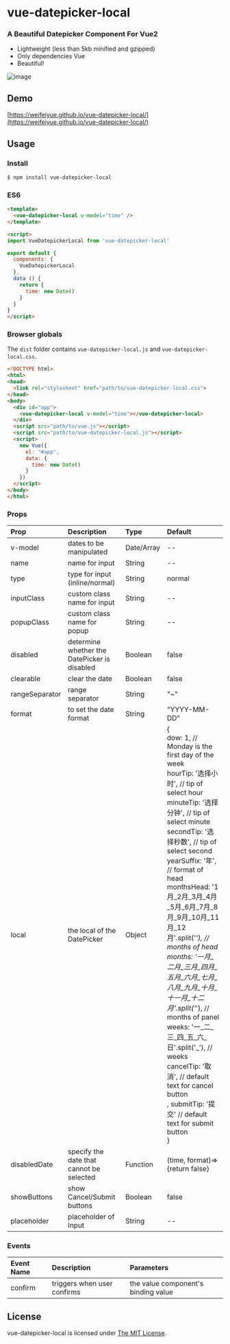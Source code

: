 # vue-datepicker-local

### A Beautiful Datepicker Component For Vue2
* Lightweight (less than 5kb minified and gzipped)
* Only dependencies Vue
* Beautiful!

![image](https://raw.githubusercontent.com/weifeiyue/vue-datepicker-local/gh-pages/preview.png)

## Demo
[https://weifeiyue.github.io/vue-datepicker-local/](https://weifeiyue.github.io/vue-datepicker-local/)

## Usage

### Install

```bash
$ npm install vue-datepicker-local
```

### ES6
```html
<template>
  <vue-datepicker-local v-model="time" />
</template>

<script>
import VueDatepickerLocal from 'vue-datepicker-local'

export default {
  components: {
    VueDatepickerLocal
  },
  data () {
    return {
      time: new Date()
    }
  }
}
</script>
```

### Browser globals
The `dist` folder contains `vue-datepicker-local.js` and `vue-datepicker-local.css`.
```html
<!DOCTYPE html>
<html>
<head>
  <link rel="stylesheet" href="path/to/vue-datepicker-local.css">
</head>
<body>
  <div id="app">
    <vue-datepicker-local v-model="time"></vue-datepicker-local>
  </div>
  <script src="path/to/vue.js"></script>
  <script src="path/to/vue-datepicker-local.js"></script>
  <script>
    new Vue({
      el: "#app",
      data: {
        time: new Date()
      }
    })
  </script>
</body>
</html>

```
### Props

| Prop           | Description                                      | Type       | Default            |
|:---------------|:-------------------------------------------------|:-----------|:-------------------|
| v-model        | dates to be manipulated                          | Date/Array | --                 |
| name           | name for input                                   | String     | --                 |
| type           | type for input (inline/normal)                   | String     | normal             |
| inputClass     | custom class name for input                      | String     | --                 |
| popupClass     | custom class name for popup                      | String     | --                 |
| disabled       | determine whether the DatePicker is disabled     | Boolean    | false              |
| clearable      | clear the date                                   | Boolean    | false              |
| rangeSeparator | range separator                                  | String     | "~"                |
| format         | to set the date format                           | String     | "YYYY-MM-DD"       |
| local          | the local of the DatePicker                      | Object     | {<br/>dow: 1, // Monday is the first day of the week<br/>hourTip: '选择小时', // tip of select hour<br/>minuteTip: '选择分钟', // tip of select minute<br/>secondTip: '选择秒数', // tip of select second<br/>yearSuffix: '年', // format of head<br/>monthsHead: '1月_2月_3月_4月_5月_6月_7月_8月_9月_10月_11月_12月'.split('_'), // months of head<br/>months: '一月_二月_三月_四月_五月_六月_七月_八月_九月_十月_十一月_十二月'.split('_'), // months of panel<br/>weeks: '一_二_三_四_五_六_日'.split('_'), // weeks<br/> cancelTip: '取消', // default text for cancel button <br />, submitTip: '提交' // default text for submit button <br />}                 |
| disabledDate | specify the date that cannot be selected         | Function   | (time, format)=>{return false} |
| showButtons  | show Cancel/Submit buttons                       | Boolean  | false              |
| placeholder	 | placeholder of Input | String     | --                 |

### Events

| Event Name     | Description                                      |  Parameters                          |
|:---------------|:-------------------------------------------------|:-------------------------------------|
| confirm        |triggers when user confirms                       |  the value component's binding value |

## License
vue-datepicker-local is licensed under [The MIT License](LICENSE).
